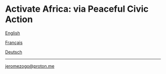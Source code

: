 # Activate Africa:  via Peaceful Civic Action 

[English](README.EN.md)

[Français](README.FR.md)

[Deutsch](README.DE.md)

---

jeromezogo@proton.me
